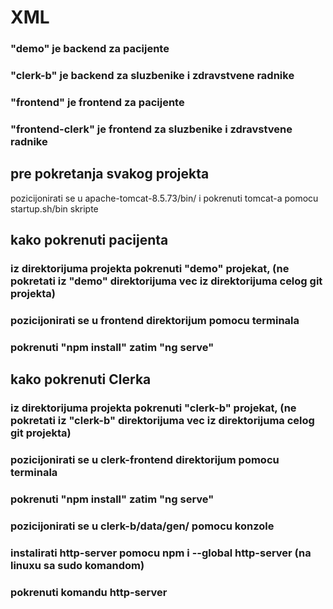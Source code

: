 # XML
### "demo" je backend za pacijente
### "clerk-b" je backend za sluzbenike i zdravstvene radnike
### "frontend" je frontend za pacijente
### "frontend-clerk" je frontend za sluzbenike i zdravstvene radnike

## pre pokretanja svakog projekta
pozicijonirati se u apache-tomcat-8.5.73/bin/ i pokrenuti tomcat-a pomocu startup.sh/bin skripte

## kako pokrenuti pacijenta
### iz direktorijuma projekta pokrenuti "demo" projekat, (ne pokretati iz "demo" direktorijuma vec iz direktorijuma celog git projekta)
### pozicijonirati se u frontend direktorijum pomocu terminala
### pokrenuti "npm install" zatim "ng serve"

## kako pokrenuti Clerka
### iz direktorijuma projekta pokrenuti "clerk-b" projekat, (ne pokretati iz "clerk-b" direktorijuma vec iz direktorijuma celog git projekta)
### pozicijonirati se u clerk-frontend direktorijum pomocu terminala
### pokrenuti "npm install" zatim "ng serve"
### pozicijonirati se u clerk-b/data/gen/ pomocu konzole
### instalirati http-server pomocu npm i --global http-server (na linuxu sa sudo komandom)
### pokrenuti komandu http-server
